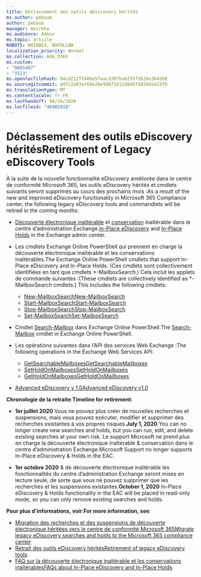 ```yaml
---
title: Déclassement des outils eDiscovery hérités
ms.author: pebaum
author: pebaum
manager: mnirkhe
ms.audience: Admin
ms.topic: article
ROBOTS: NOINDEX, NOFOLLOW
localization_priority: Normal
ms.collection: Adm_O365
ms.custom:
- "9001487"
- "3523"
ms.openlocfilehash: 94cd2127240be5faacd397ba6255fdb16e364308
ms.sourcegitcommit: d4fc2a03af69e28e96075812d040fdd34d2e23f0
ms.translationtype: MT
ms.contentlocale: fr-FR
ms.lasthandoff: 08/26/2020
ms.locfileid: "46902618"
---
```

# <a name="retirement-of-legacy-ediscovery-tools"></a><span data-ttu-id="ea5ec-102">Déclassement des outils eDiscovery hérités</span><span class="sxs-lookup"><span data-stu-id="ea5ec-102">Retirement of Legacy eDiscovery Tools</span></span>

<span data-ttu-id="ea5ec-103">À la suite de la nouvelle fonctionnalité eDiscovery améliorée dans le centre de conformité Microsoft 365, les outils eDiscovery hérités et cmdlets suivants seront supprimés au cours des prochains mois :</span><span class="sxs-lookup"><span data-stu-id="ea5ec-103">As a result of the new and improved eDiscovery functionality in Microsoft 365 Compliance center, the following legacy eDiscovery tools and commandlets will be retired in the coming months:</span></span>

- <span data-ttu-id="ea5ec-104">[Découverte électronique inaltérable](https://docs.microsoft.com/exchange/security-and-compliance/in-place-ediscovery/in-place-ediscovery) et [conservation](https://docs.microsoft.com/exchange/security-and-compliance/create-or-remove-in-place-holds) inaltérable dans le centre d’administration Exchange.</span><span class="sxs-lookup"><span data-stu-id="ea5ec-104">[In-Place eDiscovery](https://docs.microsoft.com/exchange/security-and-compliance/in-place-ediscovery/in-place-ediscovery) and [In-Place Holds](https://docs.microsoft.com/exchange/security-and-compliance/create-or-remove-in-place-holds) in the Exchange admin center.</span></span>

- <span data-ttu-id="ea5ec-105">Les cmdlets Exchange Online PowerShell qui prennent en charge la découverte électronique inaltérable et les conservations inaltérables.</span><span class="sxs-lookup"><span data-stu-id="ea5ec-105">The Exchange Online PowerShell cmdlets that support In-Place eDiscovery and In-Place Holds.</span></span> <span data-ttu-id="ea5ec-106">(Ces cmdlets sont collectivement identifiées en tant que cmdlets \*-MailboxSearch.) Cela inclut les applets de commande suivantes :</span><span class="sxs-lookup"><span data-stu-id="ea5ec-106">(These cmdlets are collectively identified as \*-MailboxSearch cmdlets.) This includes the following cmdlets:</span></span>

    - [<span data-ttu-id="ea5ec-107">New-MailboxSearch</span><span class="sxs-lookup"><span data-stu-id="ea5ec-107">New-MailboxSearch</span></span>](https://docs.microsoft.com/powershell/module/exchange/policy-and-compliance-content-search/new-mailboxsearch)
    - [<span data-ttu-id="ea5ec-108">Start-MailboxSearch</span><span class="sxs-lookup"><span data-stu-id="ea5ec-108">Start-MailboxSearch</span></span>](https://docs.microsoft.com/powershell/module/exchange/policy-and-compliance-content-search/start-mailboxsearch)
    - [<span data-ttu-id="ea5ec-109">Stop-MailboxSearch</span><span class="sxs-lookup"><span data-stu-id="ea5ec-109">Stop-MailboxSearch</span></span>](https://docs.microsoft.com/powershell/module/exchange/policy-and-compliance-content-search/stop-mailboxsearch)
    - [<span data-ttu-id="ea5ec-110">Set-MailboxSearch</span><span class="sxs-lookup"><span data-stu-id="ea5ec-110">Set-MailboxSearch</span></span>](https://docs.microsoft.com/powershell/module/exchange/policy-and-compliance-content-search/set-mailboxsearch)

- <span data-ttu-id="ea5ec-111">Cmdlet [Search-Mailbox](https://docs.microsoft.com/powershell/module/exchange/mailboxes/search-mailbox?view=exchange-ps) dans Exchange Online PowerShell.</span><span class="sxs-lookup"><span data-stu-id="ea5ec-111">The [Search-Mailbox](https://docs.microsoft.com/powershell/module/exchange/mailboxes/search-mailbox?view=exchange-ps) cmdlet in Exchange Online PowerShell.</span></span>
- <span data-ttu-id="ea5ec-112">Les opérations suivantes dans l’API des services Web Exchange :</span><span class="sxs-lookup"><span data-stu-id="ea5ec-112">The following operations in the Exchange Web Services API:</span></span>
    - [<span data-ttu-id="ea5ec-113">GetSearchableMailboxes</span><span class="sxs-lookup"><span data-stu-id="ea5ec-113">GetSearchableMailboxes</span></span>](https://docs.microsoft.com/exchange/client-developer/web-service-reference/getsearchablemailboxes-operation)
    - [<span data-ttu-id="ea5ec-114">SetHoldOnMailboxes</span><span class="sxs-lookup"><span data-stu-id="ea5ec-114">SetHoldOnMailboxes</span></span>](https://docs.microsoft.com/exchange/client-developer/web-service-reference/setholdonmailboxes-operation)
    - [<span data-ttu-id="ea5ec-115">GetHoldOnMailboxes</span><span class="sxs-lookup"><span data-stu-id="ea5ec-115">GetHoldOnMailboxes</span></span>](https://docs.microsoft.com/exchange/client-developer/web-service-reference/getholdonmailboxes-operation)

- [<span data-ttu-id="ea5ec-116">Advanced eDiscovery v 1.0</span><span class="sxs-lookup"><span data-stu-id="ea5ec-116">Advanced eDiscovery v1.0</span></span>](https://docs.microsoft.com/microsoft-365/compliance/office-365-advanced-ediscovery)

<span data-ttu-id="ea5ec-117">**Chronologie de la retraite**:</span><span class="sxs-lookup"><span data-stu-id="ea5ec-117">**Timeline for retirement**:</span></span>
- <span data-ttu-id="ea5ec-118">**1er juillet 2020** Vous ne pouvez plus créer de nouvelles recherches et suspensions, mais vous pouvez exécuter, modifier et supprimer des recherches existantes à vos propres risques.</span><span class="sxs-lookup"><span data-stu-id="ea5ec-118">**July 1, 2020** You can no longer create new searches and holds, but you can run, edit, and delete existing searches at your own risk.</span></span> <span data-ttu-id="ea5ec-119">Le support Microsoft ne prend plus en charge la découverte électronique inaltérable & conservation dans le centre d’administration Exchange.</span><span class="sxs-lookup"><span data-stu-id="ea5ec-119">Microsoft Support no longer supports In-Place eDiscovery & Holds in the EAC.</span></span>
    
- <span data-ttu-id="ea5ec-120">**1er octobre 2020** & de découverte électronique inaltérable les fonctionnalités du centre d’administration Exchange seront mises en lecture seule, de sorte que vous ne pouvez supprimer que les recherches et les suspensions existantes.</span><span class="sxs-lookup"><span data-stu-id="ea5ec-120">**October 1, 2020** In-Place eDiscovery & Holds functionality in the EAC will be placed in read-only mode, so you can only remove existing searches and holds.</span></span>

<span data-ttu-id="ea5ec-121">**Pour plus d’informations, voir**:</span><span class="sxs-lookup"><span data-stu-id="ea5ec-121">**For more information, see**:</span></span>

 - [<span data-ttu-id="ea5ec-122">Migration des recherches et des suspensions de découverte électronique héritées vers le centre de conformité Microsoft 365</span><span class="sxs-lookup"><span data-stu-id="ea5ec-122">Migrate legacy eDiscovery searches and holds to the Microsoft 365 compliance center</span></span>](https://docs.microsoft.com/microsoft-365/compliance/migrate-legacy-ediscovery-searches-and-holds)
 - [<span data-ttu-id="ea5ec-123">Retrait des outils eDiscovery hérités</span><span class="sxs-lookup"><span data-stu-id="ea5ec-123">Retirement of legacy eDiscovery tools</span></span>](https://docs.microsoft.com/microsoft-365/compliance/legacy-ediscovery-retirement)
 - [<span data-ttu-id="ea5ec-124">FAQ sur la découverte électronique inaltérable et les conservations inaltérables</span><span class="sxs-lookup"><span data-stu-id="ea5ec-124">FAQs about In-Place eDiscovery and In-Place Holds</span></span>](https://docs.microsoft.com/microsoft-365/compliance/legacy-ediscovery-retirement#faqs-about-in-place-ediscovery-and-in-place-holds)



